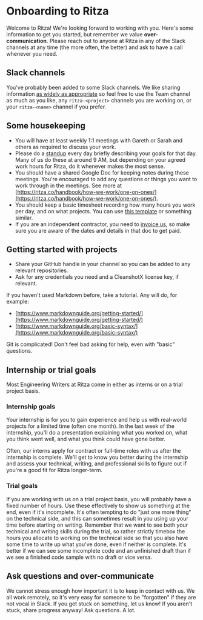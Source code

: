 # Onboarding to Ritza

Welcome to Ritza! We're looking forward to working with you. Here's some information to get you started, but remember we value **over-communication**. Please reach out to anyone at Ritza in any of the Slack channels at any time (the more often, the better) and ask to have a call whenever you need.

## Slack channels

You've probably been added to some Slack channels. We like sharing information [as widely as appropriate](https://ritza.co/handbook/how-we-work/communication-guidelines/#share-information-as-widely-as-might-be-relevant) so feel free to use the Team channel as much as you like, any `ritza-<project>` channels you are working on, or your `ritza-<name>` channel if you prefer.

## Some housekeeping

- You will have at least weekly 1:1 meetings with Gareth or Sarah and others as required to discuss your work. 
- Please do a [standup](../how-we-work/standups.md) every day briefly describing your goals for that day. Many of us do these at around 9 AM, but depending on your agreed work hours for Ritza, do it whenever makes the most sense.
- You should have a shared Google Doc for keeping notes during these meetings. You're encouraged to add any questions or things you want to work through in the meetings. See more at [https://ritza.co/handbook/how-we-work/one-on-ones/](https://ritza.co/handbook/how-we-work/one-on-ones/). 
- You should keep a basic timesheet recording how many hours you work per day, and on what projects. You can use [this template](https://docs.google.com/spreadsheets/d/1ScXlKUlj9Wz_bqUu4iuwpwqU8Xzzc8_qTQK_SZd1AWE/edit#gid=0) or something similar.
- If you are an independent contractor, you need to [invoice us](https://ritza.co/handbook/how-we-work/invoicing-guidelines/), so make sure you are aware of the dates and details in that doc to get paid.

## Getting started with projects

- Share your GitHub handle in your channel so you can be added to any relevant repositories.
- Ask for any credentials you need and a CleanshotX license key, if relevant.

If you haven't used Markdown before, take a tutorial. Any will do, for example: 

- [https://www.markdownguide.org/getting-started/](https://www.markdownguide.org/getting-started/)
- [https://www.markdownguide.org/basic-syntax/](https://www.markdownguide.org/basic-syntax/)

Git is complicated! Don't feel bad asking for help, even with "basic" questions.

## Internship or trial goals 

Most Engineering Writers at Ritza come in either as interns or on a trial project basis.

### Internship goals

Your internship is for you to gain experience and help us with real-world projects for a limited time (often one month). In the last week of the internship, you'll do a presentation explaining what you worked on, what you think went well, and what you think could have gone better.

Often, our interns apply for contract or full-time roles with us after the internship is complete. We'll get to know you better during the internship and assess your technical, writing, and professional skills to figure out if you're a good fit for Ritza longer-term.

### Trial goals

If you are working with us on a trial project basis, you will probably have a fixed number of hours. Use these effectively to show us something at the end, even if it's incomplete. It's often tempting to do "just one more thing" on the technical side, and this can sometimes result in you using up your time before starting on writing. Remember that we want to see both your technical and writing skills during the trial, so rather strictly timebox the hours you allocate to working on the technical side so that you also have some time to write up what you've done, even if neither is complete. It's better if we can see some incomplete code and an unfinished draft than if we see a finished code sample with no draft or vice versa.

## Ask questions and over-communicate 

We cannot stress enough how important it is to keep in contact with us. We all work remotely, so it's very easy for someone to be "forgotten" if they are not vocal in Slack. If you get stuck on something, let us know! If you aren't stuck, share progress anyway! Ask questions. A lot.





